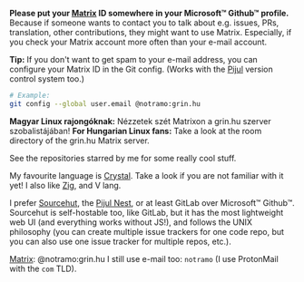 **Please put your [Matrix](https://element.io) ID somewhere in your Microsoft™ Github™ profile.**
Because if someone wants to contact you to talk about e.g. issues, PRs, translation, other contributions, they might want to use Matrix.
Especially, if you check your Matrix account more often than your e-mail account.


**Tip:** If you don't want to get spam to your e-mail address, you can configure your Matrix ID in the Git config. (Works with the [Pijul](https://pijul.org) version control system too.)
```bash
# Example:
git config --global user.email @notramo:grin.hu
```

**Magyar Linux rajongóknak:**
Nézzetek szét Matrixon a grin.hu szerver szobalistájában!
**For Hungarian Linux fans:**
Take a look at the room directory of the grin.hu Matrix server.

See the repositories starred by me for some really cool stuff.

My favourite language is [Crystal](https://crystal-lang.org). Take a look if you are not familiar with it yet!
I also like [Zig](https://ziglang.org), and V lang.

I prefer [Sourcehut](https://sourcehut.org), the [Pijul Nest](https://nest.pijul.org), or at least GitLab over Microsoft™ Github™.
Sourcehut is self-hostable too, like GitLab, but it has the most lightweight web UI (and everything works without JS!), and follows the UNIX philosophy (you can create multiple issue trackers for one code repo, but you can also use one issue tracker for multiple repos, etc.).

[Matrix](https://element.io): @notramo:grin.hu
I still use e-mail too: `notramo` (I use ProtonMail with the `com` TLD).
